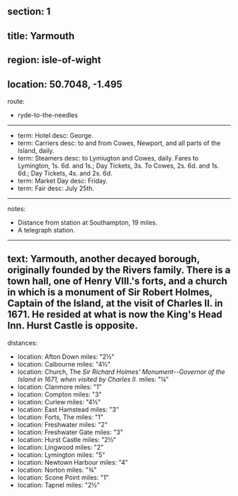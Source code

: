 section: 1
----
title: Yarmouth
----
region: isle-of-wight
----
location: 50.7048, -1.495
----
route:
- ryde-to-the-needles
----
- term: Hotel
  desc: George.
- term: Carriers
  desc: to and from Cowes, Newport, and all parts of the Island, daily.
- term: Steamers
  desc: to Lymiugton and Cowes, daily. Fares to Lymington, 1s. 6d. and 1s.; Day Tickets, 3s. To Cowes, 2s. 6d. and 1s. 6d.; Day Tickets, 4s. and 2s. 6d.
- term: Market Day
  desc: Friday.
- term: Fair
  desc: July 25th.
----
notes:
- Distance from station at Southampton, 19 miles.
- A telegraph station.
----
text: Yarmouth, another decayed borough, originally founded by the Rivers family. There is a town hall, one of Henry VIII.'s forts, and a church in which is a monument of Sir Robert Holmes, Captain of the Island, at the visit of Charles II. in 1671. He resided at what is now the King's Head Inn. Hurst Castle is opposite.
----
distances:
- location: Afton Down
  miles: "2½"
- location: Calbourne
  miles: "4½"
- location: Church, The *Sir Richard Holmes' Monument--Governor of the Island in 1671, when visited by Charles II.*
  miles: "¼"
- location: Clanmore
  miles: "1"
- location: Compton
  miles: "3"
- location: Curlew
  miles: "4½"
- location: East Hamstead
  miles: "3"
- location: Forts, The
  miles: "1"
- location: Freshwater
  miles: "2"
- location: Freshwater Gate
  miles: "3"
- location: Hurst Castle
  miles: "2½"
- location: Lingwood
  miles: "2"
- location: Lymington
  miles: "5"
- location: Newtown Harbour
  miles: "4"
- location: Norton
  miles: "¾"
- location: Scone Point
  miles: "1"
- location: Tapnel
  miles: "2½"
